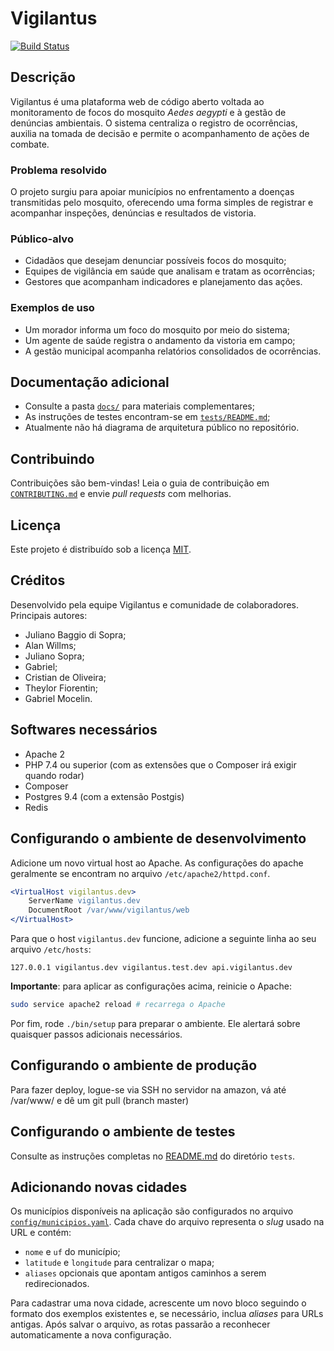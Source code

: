 # Vigilantus

[![Build Status](http://phpci.perspectiva.in/build-status/image/1)](http://phpci.perspectiva.in/build-status/view/1)

## Descrição

Vigilantus é uma plataforma web de código aberto voltada ao monitoramento de
focos do mosquito *Aedes aegypti* e à gestão de denúncias ambientais. O sistema
centraliza o registro de ocorrências, auxilia na tomada de decisão e permite o
acompanhamento de ações de combate.

### Problema resolvido

O projeto surgiu para apoiar municípios no enfrentamento a doenças
transmitidas pelo mosquito, oferecendo uma forma simples de registrar e
acompanhar inspeções, denúncias e resultados de vistoria.

### Público-alvo

- Cidadãos que desejam denunciar possíveis focos do mosquito;
- Equipes de vigilância em saúde que analisam e tratam as ocorrências;
- Gestores que acompanham indicadores e planejamento das ações.

### Exemplos de uso

- Um morador informa um foco do mosquito por meio do sistema;
- Um agente de saúde registra o andamento da vistoria em campo;
- A gestão municipal acompanha relatórios consolidados de ocorrências.

## Documentação adicional

- Consulte a pasta [`docs/`](docs) para materiais complementares;
- As instruções de testes encontram-se em [`tests/README.md`](tests/README.md);
- Atualmente não há diagrama de arquitetura público no repositório.

## Contribuindo

Contribuições são bem-vindas! Leia o guia de contribuição em
[`CONTRIBUTING.md`](CONTRIBUTING.md) e envie *pull requests* com melhorias.

## Licença

Este projeto é distribuído sob a licença [MIT](LICENSE).

## Créditos

Desenvolvido pela equipe Vigilantus e comunidade de colaboradores.
Principais autores:

- Juliano Baggio di Sopra;
- Alan Willms;
- Juliano Sopra;
- Gabriel;
- Cristian de Oliveira;
- Theylor Fiorentin;
- Gabriel Mocelin.

## Softwares necessários

* Apache 2
* PHP 7.4 ou superior (com as extensões que o Composer irá exigir quando rodar)
* Composer
* Postgres 9.4 (com a extensão Postgis)
* Redis

## Configurando o ambiente de desenvolvimento

Adicione um novo virtual host ao Apache. As configurações do apache geralmente
se encontram no arquivo `/etc/apache2/httpd.conf`.

```apache
<VirtualHost vigilantus.dev>
    ServerName vigilantus.dev
    DocumentRoot /var/www/vigilantus/web
</VirtualHost>
```

Para que o host `vigilantus.dev` funcione, adicione a seguinte linha ao seu
arquivo `/etc/hosts`:

```
127.0.0.1 vigilantus.dev vigilantus.test.dev api.vigilantus.dev
```

**Importante**: para aplicar as configurações acima, reinicie o Apache:

```bash
sudo service apache2 reload # recarrega o Apache
```

Por fim, rode `./bin/setup` para preparar o ambiente. Ele alertará sobre
quaisquer passos adicionais necessários.

## Configurando o ambiente de produção

Para fazer deploy, logue-se via SSH no servidor na amazon, vá até /var/www/ e dê um git pull (branch master)

## Configurando o ambiente de testes

Consulte as instruções completas no [README.md](tests/README.md) do diretório `tests`.

## Adicionando novas cidades

Os municípios disponíveis na aplicação são configurados no arquivo
[`config/municipios.yaml`](config/municipios.yaml). Cada chave do arquivo
representa o *slug* usado na URL e contém:

- `nome` e `uf` do município;
- `latitude` e `longitude` para centralizar o mapa;
- `aliases` opcionais que apontam antigos caminhos a serem redirecionados.

Para cadastrar uma nova cidade, acrescente um novo bloco seguindo o formato
dos exemplos existentes e, se necessário, inclua *aliases* para URLs antigas.
Após salvar o arquivo, as rotas passarão a reconhecer automaticamente a nova
configuração.
